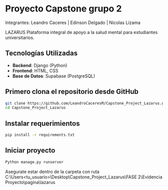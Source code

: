 # Proyecto Capstone grupo 2

Integrantes: 
   Leandro Caceres 
  | Edinson Delgado
  | Nicolas Lizama 


LAZARUS
Plataforma integral de apoyo a la salud mental para estudiantes universitarios.

## Tecnologías Utilizadas

- **Backend**: Django (Python)
- **Frontend**: HTML, CSS
- **Base de Datos**: Supabase (PostgreSQL)


## Primero clona el repositorio desde GitHub

```bash
git clone https://github.com/LeandroCaceresM/Capstone_Project_Lazarus.git
cd Capstone_Project_Lazarus
```


## Instalar requerimientos

```bash
pip install -r requirements.txt
```


## Iniciar proyecto 

```bash
Python manage.py runserver
```
Asegurate estar dentro de la carpeta con ruta C:\Users\<tu_usuario>\Desktop\Capstone_Project_Lazarus\FASE 2\Evidencia Proyecto\pagina\lazarus
